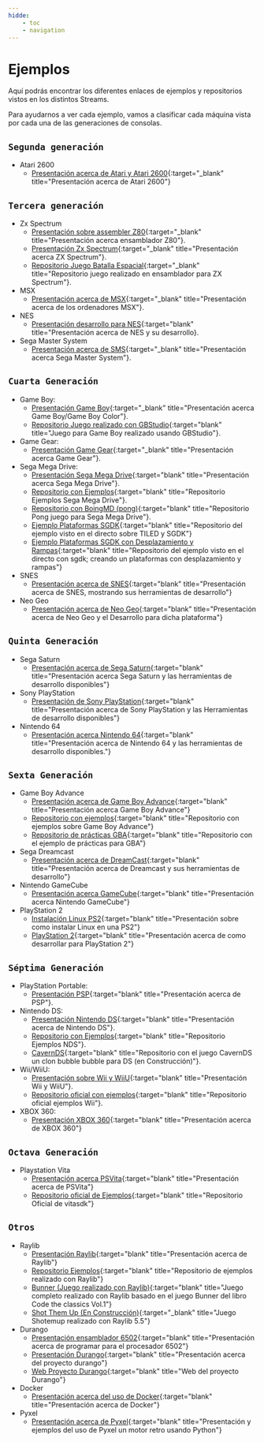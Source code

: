 ```yaml
---
hidde:
    - toc
    - navigation
---
```

# Ejemplos

Aquí podrás encontrar los diferentes enlaces de ejemplos y repositorios vistos en los distintos Streams.

Para ayudarnos a ver cada ejemplo, vamos a clasificar cada máquina vista por cada una de las generaciones de consolas.

## ```Segunda generación```

* Atari 2600
    * [Presentación acerca de Atari y Atari 2600](pdfs/atari.pdf){:target="_blank" title="Presentación acerca de Atari 2600"}

## ```Tercera generación```

* Zx Spectrum
    * [Presentación sobre assembler Z80](pdfs/Z80.pdf){:target="_blank" title="Presentación acerca ensamblador Z80"}.
    * [Presentación Zx Spectrum](pdfs/Zx%20Spectrum.pdf){:target="_blank" title="Presentación acerca ZX Spectrum"}.
    * [Repositorio Juego Batalla Espacial](https://github.com/makeclassicgames/ZXgalaticBattle){:target="_blank" title="Repositorio juego realizado en ensamblador para ZX Spectrum"}.
* MSX
    * [Presentación acerca de MSX](pdfs/MSX.pdf){:target="_blank" title="Presentación acerca de los ordenadores MSX"}.
* NES
    * [Presentación desarrollo para NES](pdfs/NES.pdf){:target="blank" title="Presentación acerca de NES y su desarrollo}.
* Sega Master System
    * [Presentación acerca de SMS](pdfs/SMS.pdf){:target="_blank" title="Presentación acerca Sega Master System"}.

## ```Cuarta Generación```

* Game Boy:
    * [Presentación Game Boy](pdfs/GB_GBC.pdf){:target="_blank" title="Presentación acerca Game Boy/Game Boy Color"}.
    * [Repositorio Juego realizado con GBStudio](https://github.com/makeclassicgames/evilchairs){:target="blank" title="Juego para Game Boy realizado usando GBStudio"}.
* Game Gear:
    * [Presentación Game Gear](pdfs/SGG.pdf){:target="_blank" title="Presentación acerca Game Gear"}.
* Sega Mega Drive:
    * [Presentación Sega Mega Drive](pdfs/MDrive.pdf){:target="blank" title="Presentación acerca Sega Mega Drive"}.
    * [Repositorio con Ejemplos](https://github.com/zerasul/mdbook-examples){:target="blank" title="Repositorio Ejemplos Sega Mega Drive"}.
    * [Repositorio con BoingMD (pong)](https://github.com/makeclassicgames/BoingSGDK){:target="blank" title="Repositorio Pong juego para Sega Mega Drive"}.
    * [Ejemplo Plataformas SGDK](https://github.com/makeclassicgames/exampleSGDKPlatformer){:target="blank" title="Repositorio del ejemplo visto en el directo sobre TILED y SGDK"}
    * [Ejemplo Plataformas SGDK con Desplazamiento y Rampas](https://github.com/makeclassicgames/sgdkplaformer2){:target="blank" title="Repositorio del ejemplo visto en el directo con sgdk; creando un plataformas con desplazamiento y rampas"}
* SNES
    * [Presentación acerca de SNES](pdfs/SNES.pdf){:target="blank" title="Presentación acerca de SNES, mostrando sus herramientas de desarrollo"}
* Neo Geo
    * [Presentación acerca de Neo Geo](pdfs/Neo_Geo.pdf){:target="blank" title="Presentación acerca de Neo Geo y el Desarrollo para dicha plataforma"}
    
## ```Quinta Generación```

* Sega Saturn
    * [Presentación acerca de Sega Saturn](pdfs/Sega%20Saturn.pdf){:target="blank" title="Presentación acerca Sega Saturn y las herramientas de desarrollo disponibles"}
* Sony PlayStation
    * [Presentación de Sony PlayStation](pdfs/PS1.pdf){:target="blank" title="Presentación acerca de Sony PlayStation y las Herramientas de desarrollo disponibles"}
* Nintendo 64
    * [Presentación acerca Nintendo 64](pdfs/n64.pdf){:target="blank" title="Presentación acerca de Nintendo 64 y las herramientas de desarrollo disponibles."}

## ```Sexta Generación```

* Game Boy Advance
    * [Presentación acerca de Game Boy Advance](pdfs/Game%20Boy%20Advance.pdf){:target="blank" title="Presentación acerca Game Boy Advance"}
    * [Repositorio con ejemplos](https://github.com/makeclassicgames/gba-examples){:target="blank" title="Repositorio con ejemplos sobre Game Boy Advance"}
    * [Repositorio de prácticas GBA](https://github.com/makeclassicgames/gbaPractice){:target="blank" title="Repositorio con el ejemplo de prácticas para GBA"}
* Sega Dreamcast
    * [Presentación acerca de DreamCast](pdfs/Dreamcast.pdf){:target="blank" title="Presentación acerca de Dreamcast y sus herramientas de desarrollo"}
* Nintendo GameCube
    * [Presentación acerca GameCube](pdfs/GameCube.pdf){:target="blank" title="Presentación acerca Nintendo GameCube"}
* PlayStation 2
    * [Instalación Linux PS2](pdfs/Ps2linux.pdf){:target="blank" title="Presentación sobre como instalar Linux en una PS2"}
    * [PlayStation 2](pdfs/PS2.pdf){:target="blank" title="Presentación acerca de como desarrollar para PlayStation 2"}

## ```Séptima Generación```

* PlayStation Portable:
    * [Presentación PSP](pdfs/PSP.pdf){:target="blank" title="Presentación acerca de PSP"}.
* Nintendo DS:
    * [Presentación Nintendo DS](pdfs/NDS.pdf){:target="blank" title="Presentación acerca de Nintendo DS"}.
    * [Repositorio con Ejemplos](https://github.com/LaJaqueria/nds-examples){:target="blank" title="Repositorio Ejemplos NDS"}.
    * [CavernDS](https://github.com/makeclassicgames/CavernDS){:target="blank" title="Repositorio con el juego CavernDS un clon bubble bubble para DS (en Construcción)"}.
* Wii/WiiU:
    * [Presentación sobre Wii y WiiU](pdfs/Wiii_Wiiu.pdf){:target="blank" title="Presentación Wii y WiiU"}.
    * [Repositorio oficial con ejemplos](https://github.com/devkitPro/wii-examples){:target="blank" title="Repositorio oficial ejemplos Wii"}.
* XBOX 360:
    * [Presentación XBOX 360](pdfs/XBOX360.pdf){:target="blank" title="Presentación acerca de XBOX 360"}

## ```Octava Generación```

* Playstation Vita
    * [Presentación acerca PSVita](pdfs/psvita.pdf){:target="blank" title="Presentación acerca de PSVita"}
    * [Repositorio oficial de Ejemplos](https://github.com/vitasdk/samples){:target="blank" title="Repositorio Oficial de vitasdk"}

## ```Otros```

* Raylib
    * [Presentación Raylib](pdfs/Raylib.pdf){:target="blank" title="Presentación acerca de Raylib"}
    * [Repositorio Ejemplos](https://github.com/makeclassicgames/raylib-examples){:target="blank" title="Repositorio de ejemplos realizado con Raylib"}
    * [Bunner (Juego realizado con Raylib)](https://github.com/makeclassicgames/bunner){:target="blank" title="Juego completo realizado con Raylib basado en el juego Bunner del libro Code the classics Vol.1"}
    * [Shot Them Up (En Construcción)](https://github.com/makeclassicgames/shotthemup){:target="_blank" title="Juego Shotemup realizado con Raylib 5.5"}
* Durango
    * [Presentación ensamblador 6502](pdfs/6502.pdf){:target="blank" title="Presentación acerca de programar para el procesador 6502"}
    * [Presentación Durango](pdfs/Durango%20Computer-3.pdf){:target="blank" title="Presentación acerca del proyecto durango"}
    * [Web Proyecto Durango](https://durangoretro.com){:target="blank" title="Web del proyecto Durango"}
* Docker
    * [Presentación acerca del uso de Docker](pdfs/Docker.pdf){:target="blank" title="Presentación acerca de Docker"}
* Pyxel
    * [Presentación acerca de Pyxel](pdfs/pyxel.pdf){:target="blank" title="Presentación y ejemplos del uso de Pyxel un motor retro usando Python"}